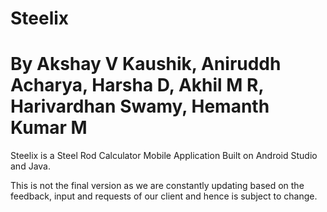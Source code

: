 # Steelix
# By Akshay V Kaushik, Aniruddh Acharya, Harsha D, Akhil M R, Harivardhan Swamy, Hemanth Kumar M


Steelix is a Steel Rod Calculator Mobile Application Built on Android Studio and Java.

This is not the final version as we are constantly updating based on the feedback, input and requests of our client and hence is subject to change. 

